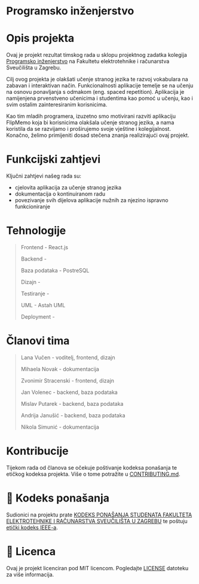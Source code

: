 # Programsko inženjerstvo
# Opis projekta
Ovaj je projekt rezultat timskog rada u sklopu projektnog zadatka kolegija [Programsko inženjerstvo](https://www.fer.unizg.hr/predmet/proinz) na Fakultetu elektrotehnike i računarstva Sveučilišta u Zagrebu.

Cilj ovog projekta je olakšati učenje stranog jezika te razvoj vokabulara na zabavan i interaktivan način. Funkcionalnosti aplikacije temelje se na učenju na osnovu ponavljanja s odmakom (eng. spaced repetition). Aplikacija je namijenjena prvenstveno učenicima i studentima kao pomoć u učenju, kao i svim ostalim zainteresiranim korisnicima.

Kao tim mladih programera, izuzetno smo motivirani razviti aplikaciju FlipMemo koja bi korisnicima olakšala učenje stranog jezika, a nama koristila da se razvijamo i proširujemo svoje vještine i kolegijalnost. Konačno, želimo primijeniti dosad stečena znanja realizirajući ovaj projekt.

# Funkcijski zahtjevi
Ključni zahtjevi našeg rada su: 
- cjelovita aplikacija za učenje stranog jezika
-  dokumentacija o kontinuiranom radu
- povezivanje svih dijelova aplikacije nužnih za njezino ispravno funkcioniranje

# Tehnologije
> Frontend - React.js
> 
> Backend -
> 
> Baza podataka - PostreSQL
>  
> Dizajn -
> 
> Testiranje -
> 
> UML - Astah UML
> 
> Deployment -

# Članovi tima
> Lana Vučen - voditelj, frontend, dizajn
>
> Mihaela Novak - dokumentacija
> 
> Zvonimir Stracenski - frontend, dizajn
> 
> Jan Volenec - backend, baza podataka
>
> Mislav Putarek - backend, baza podataka
>
> Andrija Janušić - backend, baza podataka
>
> Nikola Simunić - dokumentacija

# Kontribucije
Tijekom rada od članova se očekuje poštivanje kodeksa ponašanja te etičkog kodeksa projekta. Više o tome potražite u  [CONTRIBUTING.md](CONTRIBUTING.md).

# 📝 Kodeks ponašanja
Sudionici na projektu prate [KODEKS PONAŠANJA STUDENATA FAKULTETA ELEKTROTEHNIKE I RAČUNARSTVA SVEUČILIŠTA U ZAGREBU](https://www.fer.hr/_download/repository/Kodeks_ponasanja_studenata_FER-a_procisceni_tekst_2016%5B1%5D.pdf) te poštuju [etički kodeks IEEE-a](https://www.ieee.org/about/corporate/governance/p7-8).

# 📝 Licenca
Ovaj je projekt licenciran pod MIT licencom. Pogledajte [LICENSE](LICENSE) datoteku za više informacija.
